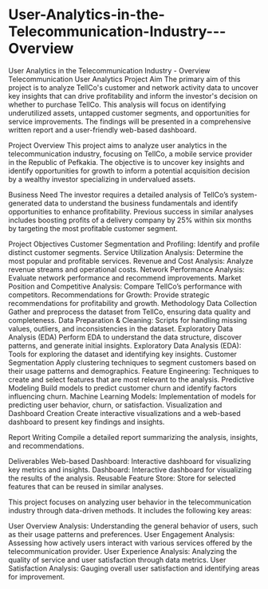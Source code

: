 # User-Analytics-in-the-Telecommunication-Industry---Overview
User Analytics in the Telecommunication Industry - Overview
Telecommunication User Analytics
Project Aim
The primary aim of this project is to analyze TellCo's customer and network activity data to uncover key insights that can drive profitability and inform the investor's decision on whether to purchase TellCo. This analysis will focus on identifying underutilized assets, untapped customer segments, and opportunities for service improvements. The findings will be presented in a comprehensive written report and a user-friendly web-based dashboard.

Project Overview
This project aims to analyze user analytics in the telecommunication industry, focusing on TellCo, a mobile service provider in the Republic of Pefkakia. The objective is to uncover key insights and identify opportunities for growth to inform a potential acquisition decision by a wealthy investor specializing in undervalued assets.

Business Need
The investor requires a detailed analysis of TellCo’s system-generated data to understand the business fundamentals and identify opportunities to enhance profitability. Previous success in similar analyses includes boosting profits of a delivery company by 25% within six months by targeting the most profitable customer segment.

Project Objectives
Customer Segmentation and Profiling: Identify and profile distinct customer segments.
Service Utilization Analysis: Determine the most popular and profitable services.
Revenue and Cost Analysis: Analyze revenue streams and operational costs.
Network Performance Analysis: Evaluate network performance and recommend improvements.
Market Position and Competitive Analysis: Compare TellCo’s performance with competitors.
Recommendations for Growth: Provide strategic recommendations for profitability and growth.
Methodology
Data Collection Gather and preprocess the dataset from TellCo, ensuring data quality and completeness.
Data Preparation & Cleaning: Scripts for handling missing values, outliers, and inconsistencies in the dataset.
Exploratory Data Analysis (EDA) Perform EDA to understand the data structure, discover patterns, and generate initial insights.
Exploratory Data Analysis (EDA): Tools for exploring the dataset and identifying key insights.
Customer Segmentation Apply clustering techniques to segment customers based on their usage patterns and demographics.
Feature Engineering: Techniques to create and select features that are most relevant to the analysis.
Predictive Modeling Build models to predict customer churn and identify factors influencing churn.
Machine Learning Models: Implementation of models for predicting user behavior, churn, or satisfaction.
Visualization and Dashboard Creation Create interactive visualizations and a web-based dashboard to present key findings and insights.

Report Writing Compile a detailed report summarizing the analysis, insights, and recommendations.

Deliverables
Web-based Dashboard: Interactive dashboard for visualizing key metrics and insights.
Dashboard: Interactive dashboard for visualizing the results of the analysis.
Reusable Feature Store: Store for selected features that can be reused in similar analyses.

This project focuses on analyzing user behavior in the telecommunication industry through data-driven methods. It includes the following key areas:

User Overview Analysis: Understanding the general behavior of users, such as their usage patterns and preferences.
User Engagement Analysis: Assessing how actively users interact with various services offered by the telecommunication provider.
User Experience Analysis: Analyzing the quality of service and user satisfaction through data metrics.
User Satisfaction Analysis: Gauging overall user satisfaction and identifying areas for improvement.



